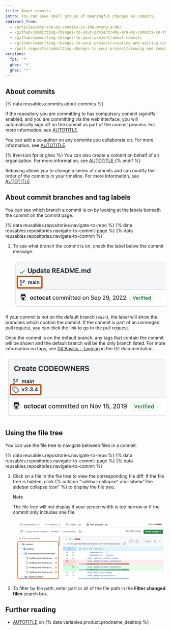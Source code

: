 ```yaml
---
title: About commits
intro: You can save small groups of meaningful changes as commits.
redirect_from:
  - /articles/why-are-my-commits-in-the-wrong-order
  - /github/committing-changes-to-your-project/why-are-my-commits-in-the-wrong-order
  - /github/committing-changes-to-your-project/about-commits
  - /github/committing-changes-to-your-project/creating-and-editing-commits/about-commits
  - /pull-requests/committing-changes-to-your-project/viewing-and-comparing-commits/commit-branch-and-tag-labels
versions:
  fpt: '*'
  ghes: '*'
  ghec: '*'
---
```

## About commits

{% data reusables.commits.about-commits %}

If the repository you are committing to has compulsory commit signoffs enabled, and you are committing via the web interface, you will automatically sign off on the commit as part of the commit process. For more information, see [AUTOTITLE](/repositories/managing-your-repositorys-settings-and-features/managing-repository-settings/managing-the-commit-signoff-policy-for-your-repository).

You can add a co-author on any commits you collaborate on. For more information, see [AUTOTITLE](/pull-requests/committing-changes-to-your-project/creating-and-editing-commits/creating-a-commit-with-multiple-authors).

{% ifversion fpt or ghec %}
You can also create a commit on behalf of an organization. For more information, see [AUTOTITLE](/pull-requests/committing-changes-to-your-project/creating-and-editing-commits/creating-a-commit-on-behalf-of-an-organization).{% endif %}

Rebasing allows you to change a series of commits and can modify the order of the commits in your timeline. For more information, see [AUTOTITLE](/get-started/using-git/about-git-rebase).

## About commit branches and tag labels

You can see which branch a commit is on by looking at the labels beneath the commit on the commit page.

{% data reusables.repositories.navigate-to-repo %}
{% data reusables.repositories.navigate-to-commit-page %}
{% data reusables.repositories.navigate-to-commit %}
1. To see what branch the commit is on, check the label below the commit message.

   ![Screenshot of a commit summary. A branch icon and "main" are highlighted with an orange outline.](/assets/images/help/commits/commit-branch-indicator.png)

If your commit is not on the default branch (`main`), the label will show the branches which contain the commit. If the commit is part of an unmerged pull request, you can click the link to go to the pull request.

Once the commit is on the default branch, any tags that contain the commit will be shown and the default branch will be the only branch listed. For more information on tags, see [Git Basics - Tagging](https://git-scm.com/book/en/v2/Git-Basics-Tagging) in the Git documentation.

![Screenshot of a commit summary. The tag icon and "v2.3.4" are highlighted with an orange outline.](/assets/images/help/commits/commit-tag-label.png)

## Using the file tree

You can use the file tree to navigate between files in a commit.

{% data reusables.repositories.navigate-to-repo %}
{% data reusables.repositories.navigate-to-commit-page %}
{% data reusables.repositories.navigate-to-commit %}
1. Click on a file in the file tree to view the corresponding file diff. If the file tree is hidden, click {% octicon "sidebar-collapse" aria-label="The sidebar collapse icon" %} to display the file tree.

   > [!NOTE]
   > The file tree will not display if your screen width is too narrow or if the commit only includes one file.

   ![Screenshot of the "Files changed" tab of a pull request. In the left sidebar, the file tree is outlined in dark orange.](/assets/images/help/repository/file-tree.png)
1. To filter by file path, enter part or all of the file path in the **Filter changed files** search box.

## Further reading

* [AUTOTITLE](/desktop/making-changes-in-a-branch/committing-and-reviewing-changes-to-your-project-in-github-desktop#about-commits) on {% data variables.product.prodname_desktop %}
